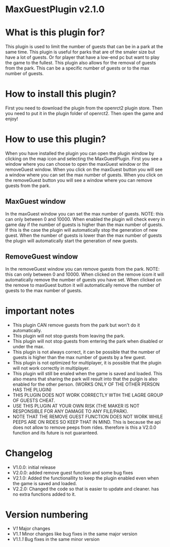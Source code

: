 # MaxGuestPlugin v2.1.0

# What is this plugin for?

This plugin is used to limit the number of guests that can be in a park at the same time.
This plugin is useful for parks that are of the smaler size but have a lot of guests.
Or for player that have a low-end pc but want to play the game to the fullest.
This plugin also allows for the removal of guests from the park.
This can be a specific number of guests or to the max number of guests.

# How to install this plugin?
First you need to download the plugin from the openrct2 plugin store.
Then you need to put it in the plugin folder of openrct2.
Then open the game and enjoy!

# How to use this plugin?
When you have installed the plugin you can open the plugin window by clicking on the map icon and selecting the MaxGuestPlugin.
First you see a window where you can choose to open the maxGuest window or the removeGuest window.
When you click on the maxGuest button you will see a window where you can set the max number of guests.
When you click on the removeGuest button you will see a window where you can remove guests from the park.

## MaxGuest window
In the maxGuest window you can set the max number of guests.
NOTE: this can only between 0 and 10000. 
When enabled the plugin will check every in game day if the number of guests is higher than the max number of guests.
If this is the case the plugin will automatically stop the generation of new guest.
When the number of guests is lower than the max number of guests the plugin will automatically start the generation of new guests.

## RemoveGuest window
In the removeGuest window you can remove guests from the park.
NOTE: this can only between 0 and 10000.
When clicked on the remove icom it will automatically remove the number of guests you have set.
When clicked on the remove to maxGuest button it will automatically remove the number of guests to the max number of guests.


# important notes
* This plugin CAN remove guests from the park but won't do it automatically.
* This plugin will not stop guests from leaving the park.
* This plugin will not stop guests from entering the park when disabled or under the max.
* This plugin is not always correct, it can be possible that the number of guests is higher than the max number of guests by a few guest.
* This plugin is not optimized for multiplayer, it is possible that the plugin will not work correctly in multiplayer.* This plugin will still be enaled when the game is saved and loaded.
This also means that sharing the park will result into that the pulgin is also enabled for the other person. (WORKS ONLY OF THE OTHER PERSON HAS THE PLUGIN)
* THIS PLUGIN DOES NOT WORK CORRECTLY WTIH THE LAGRE GROUP OF GUESTS CHEAT.
* USE THIS PLUGIN AT YOUR OWN RISK (THE MAKER IS NOT RESPONSIBLE FOR ANY DAMAGE TO ANY FILE/PARK).
* NOTE THAT THE REMOVE GUEST FUNCTION DOES NOT WORK WHILE PEEPS ARE ON RIDES SO KEEP THAT IN MIND.
This is because the api does not allow to remove peeps from rides. therefore is this a V2.0.0 function and its future is not guaranteed.


# Changelog
* V1.0.0: initial release
* V2.0.0: added remove guest function and some bug fixes
* V2.1.0: Added the functionallity to keep the plugin enabled even when the game is saved and loaded.
* V2.2.0: Changed the code so that is easier to update and cleaner. has no extra functions added to it.

# Version numbering
* V*1* Major changes
* V1.*1* Minor changes like bug fixes in the same major version
* V1.1.*1* Bug fixes in the same minor version
